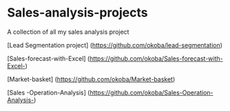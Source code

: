 # Sales-analysis-projects
A collection of all my sales analysis project

[Lead Segmentation project] (https://github.com/okoba/lead-segmentation)

[Sales-forecast-with-Excel] (https://github.com/okoba/Sales-forecast-with-Excel-)

[Market-basket] (https://github.com/okoba/Market-basket)

[Sales -Operation-Analysis] (https://github.com/okoba/Sales-Operation-Analysis-)
